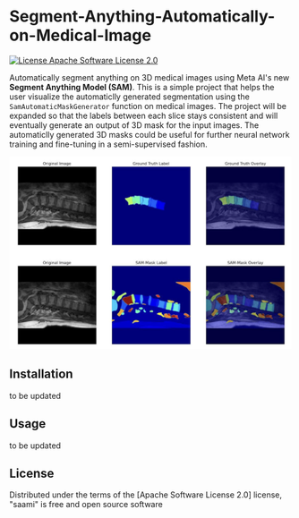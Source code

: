 # Segment-Anything-Automatically-on-Medical-Image

[![License Apache Software License 2.0](https://img.shields.io/pypi/l/napari-sam.svg?color=green)](https://github.com/MIC-DKFZ/napari-sam/raw/main/LICENSE)

Automatically segment anything on 3D medical images using Meta AI's new **Segment Anything Model (SAM)**. This is a simple project that helps the user visualize the automaticlly generated segmentation using the ``SamAutomaticMaskGenerator`` function on medical images. The project will be expanded so that the labels between each slice stays consistent and will eventually generate an output of 3D mask for the input images. The automaticlly generated 3D masks could be useful for further neural network training and fine-tuning in a semi-supervised fashion.


![](images/spine_example.png)


## Installation

to be updated

## Usage

to be updated

## License

Distributed under the terms of the [Apache Software License 2.0] license,
"saami" is free and open source software
